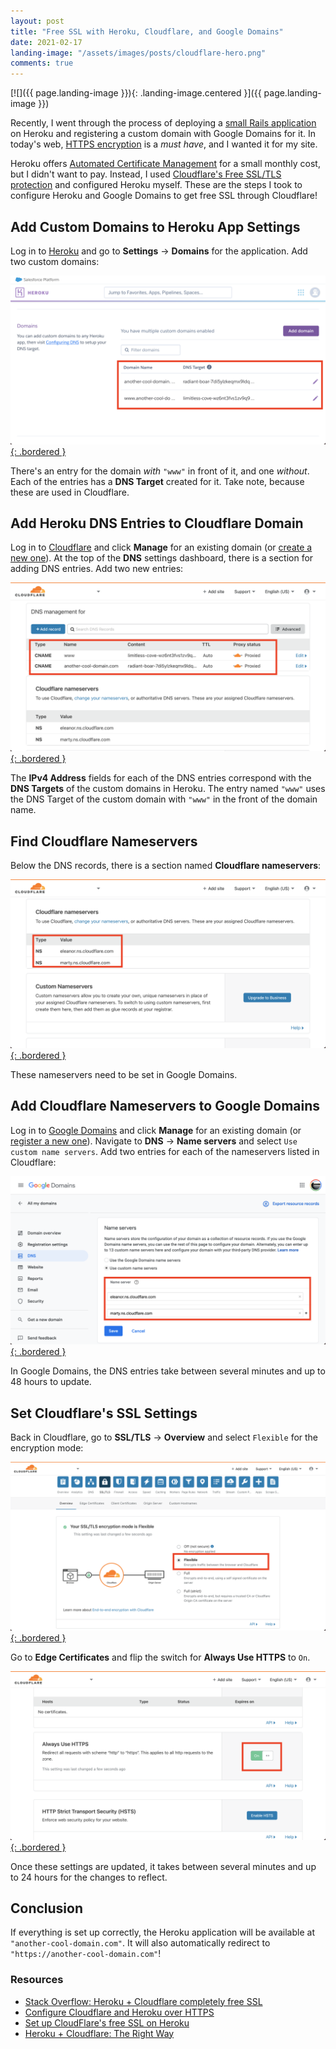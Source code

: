 ```yaml
---
layout: post
title: "Free SSL with Heroku, Cloudflare, and Google Domains"
date: 2021-02-17
landing-image: "/assets/images/posts/cloudflare-hero.png"
comments: true
---
```


[![]({{ page.landing-image }}){: .landing-image.centered }]({{ page.landing-image }})

Recently, I went through the process of deploying a [small Rails application](https://blubtides.com) on Heroku and registering a custom domain with Google Domains for it. In today's web, [HTTPS encryption](https://www.cloudflare.com/learning/ssl/what-is-https/) is a _must have_, and I wanted it for my site.

Heroku offers [Automated Certificate Management](https://devcenter.heroku.com/articles/automated-certificate-management) for a small monthly cost, but I didn't want to pay. Instead, I used [Cloudflare's Free SSL/TLS protection](https://www.cloudflare.com/ssl/) and configured Heroku myself. These are the steps I took to configure Heroku and Google Domains to get free SSL through Cloudflare!

## Add Custom Domains to Heroku App Settings

Log in to [Heroku](https://dashboard.heroku.com/apps) and go to **Settings** -> **Domains** for the application. Add two custom domains:

[![](/assets/images/posts/ssl-step-0-heroku-custom-domains.png){: .bordered }](/assets/images/posts/ssl-step-0-heroku-custom-domains.png)

There's an entry for the domain _with_ `"www"` in front of it, and one _without_. Each of the entries has a **DNS Target** created for it. Take note, because these are used in Cloudflare.

## Add Heroku DNS Entries to Cloudflare Domain

Log in to [Cloudflare](https://dash.cloudflare.com/) and click **Manage** for an existing domain (or [create a new one](https://support.cloudflare.com/hc/en-us/articles/201720164-Creating-a-Cloudflare-account-and-adding-a-website#2YulMb5YJTVnMxgAgNWdS2)). At the top of the **DNS** settings dashboard, there is a section for adding DNS entries. Add two new entries:

[![](/assets/images/posts/ssl-step-1-cloudflare-domain.png){: .bordered }](/assets/images/posts/ssl-step-1-cloudflare-domain.png)

The **IPv4 Address** fields for each of the DNS entries correspond with the **DNS Targets** of the custom domains in Heroku. The entry named `"www"` uses the DNS Target of the custom domain with `"www"` in the front of the domain name.

## Find Cloudflare Nameservers

Below the DNS records, there is a section named **Cloudflare nameservers**:

[![](/assets/images/posts/ssl-step-2-cloudflare-nameservers.png){: .bordered }](/assets/images/posts/ssl-step-2-cloudflare-nameservers.png)

These nameservers need to be set in Google Domains.

## Add Cloudflare Nameservers to Google Domains

Log in to [Google Domains](https://domains.google.com/registrar) and click **Manage** for an existing domain (or [register a new one](https://domains.google/get-started/domain-search/)). Navigate to **DNS** -> **Name servers** and select `Use custom name servers`. Add two entries for each of the nameservers listed in Cloudflare:

[![](/assets/images/posts/ssl-step-3-google-domain.png){: .bordered }](/assets/images/posts/ssl-step-3-google-domain.png)

In Google Domains, the DNS entries take between several minutes and up to 48 hours to update.

## Set Cloudflare's SSL Settings

Back in Cloudflare, go to **SSL/TLS** -> **Overview** and select `Flexible` for the encryption mode:

[![](/assets/images/posts/ssl-step-4-cloudflare-ssl.png){: .bordered }](/assets/images/posts/ssl-step-4-cloudflare-ssl.png)

Go to **Edge Certificates** and flip the switch for **Always Use HTTPS** to `On`.

[![](/assets/images/posts/ssl-step-5-edge-certificates.png){: .bordered }](/assets/images/posts/ssl-step-5-edge-certificates.png)

Once these settings are updated, it takes between several minutes and up to 24 hours for the changes to reflect.

## Conclusion

If everything is set up correctly, the Heroku application will be available at `"another-cool-domain.com"`. It will also automatically redirect to `"https://another-cool-domain.com"`!

### Resources

* [Stack Overflow: Heroku + Cloudflare completely free SSL](https://stackoverflow.com/q/26131611)
* [Configure Cloudflare and Heroku over HTTPS](https://support.cloudflare.com/hc/en-us/articles/205893698-Configure-Cloudflare-and-Heroku-over-HTTPS)
* [Set up CloudFlare's free SSL on Heroku ](https://thoughtbot.com/blog/set-up-cloudflare-free-ssl-on-heroku)
* [Heroku + Cloudflare: The Right Way](https://www.viget.com/articles/heroku-cloudflare-the-right-way/)
